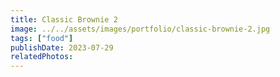 ```yaml
---
title: Classic Brownie 2
image: ../../assets/images/portfolio/classic-brownie-2.jpg
tags: ["food"]
publishDate: 2023-07-29
relatedPhotos:
---
```

